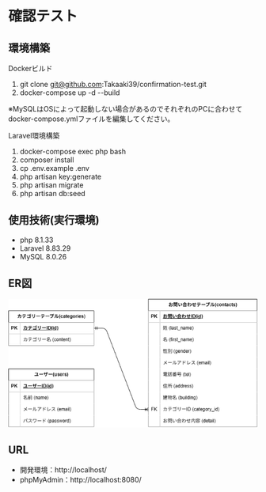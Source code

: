 # 確認テスト

## 環境構築
Dockerビルド
1. git clone git@github.com:Takaaki39/confirmation-test.git
2. docker-compose up -d --build

※MySQLはOSによって起動しない場合があるのでそれぞれのPCに合わせてdocker-compose.ymlファイルを編集してください。

Laravel環境構築
1. docker-compose exec php bash
2. composer install
3. cp .env.example .env
4. php artisan key:generate
5. php artisan migrate
6. php artisan db:seed

## 使用技術(実行環境)
- php 8.1.33
- Laravel 8.83.29
- MySQL 8.0.26

## ER図
![alt text](src/docs/diagrams.png)

## URL
- 開発環境：http://localhost/
- phpMyAdmin：http://localhost:8080/
